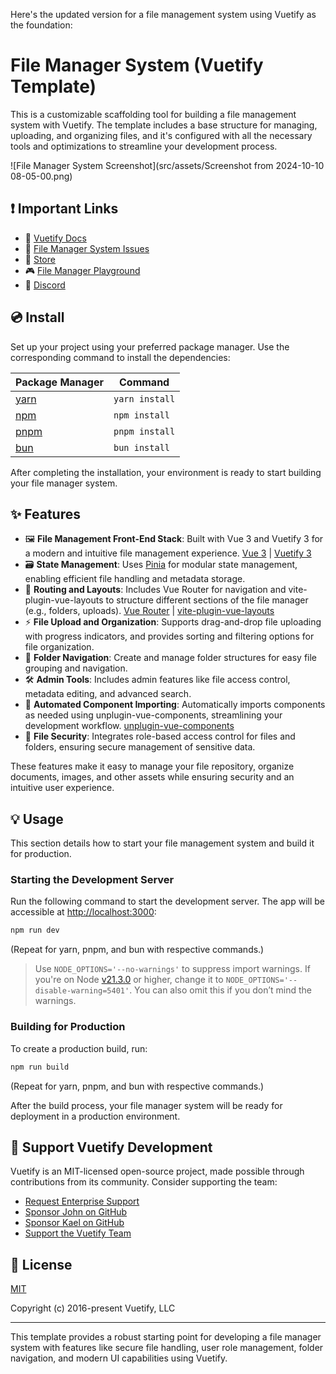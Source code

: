 Here's the updated version for a file management system using Vuetify as the foundation:

# File Manager System (Vuetify Template)

This is a customizable scaffolding tool for building a file management system with Vuetify. The template includes a base structure for managing, uploading, and organizing files, and it's configured with all the necessary tools and optimizations to streamline your development process.


![File Manager System Screenshot](src/assets/Screenshot from 2024-10-10 08-05-00.png)

## ❗️ Important Links

- 📄 [Vuetify Docs](https://vuetifyjs.com/)
- 🚨 [File Manager System Issues](https://issues.filemanagersystem.com/)
- 🏬 [Store](https://store.filemanagersystem.com/)
- 🎮 [File Manager Playground](https://play.filemanagersystem.com/)
- 💬 [Discord](https://community.filemanagersystem.com)

## 💿 Install

Set up your project using your preferred package manager. Use the corresponding command to install the dependencies:

| Package Manager                                                | Command        |
|---------------------------------------------------------------|----------------|
| [yarn](https://yarnpkg.com/getting-started)                   | `yarn install` |
| [npm](https://docs.npmjs.com/cli/v7/commands/npm-install)     | `npm install`  |
| [pnpm](https://pnpm.io/installation)                          | `pnpm install` |
| [bun](https://bun.sh/#getting-started)                        | `bun install`  |

After completing the installation, your environment is ready to start building your file manager system.

## ✨ Features

- 🖼️ **File Management Front-End Stack**: Built with Vue 3 and Vuetify 3 for a modern and intuitive file management experience. [Vue 3](https://v3.vuejs.org/) | [Vuetify 3](https://vuetifyjs.com/en/)
- 🗃️ **State Management**: Uses [Pinia](https://pinia.vuejs.org/) for modular state management, enabling efficient file handling and metadata storage.
- 🚦 **Routing and Layouts**: Includes Vue Router for navigation and vite-plugin-vue-layouts to structure different sections of the file manager (e.g., folders, uploads). [Vue Router](https://router.vuejs.org/) | [vite-plugin-vue-layouts](https://github.com/JohnCampionJr/vite-plugin-vue-layouts)
- ⚡ **File Upload and Organization**: Supports drag-and-drop file uploading with progress indicators, and provides sorting and filtering options for file organization.
- 📂 **Folder Navigation**: Create and manage folder structures for easy file grouping and navigation.
- 🛠️ **Admin Tools**: Includes admin features like file access control, metadata editing, and advanced search.
- 🧩 **Automated Component Importing**: Automatically imports components as needed using unplugin-vue-components, streamlining your development workflow. [unplugin-vue-components](https://github.com/antfu/unplugin-vue-components)
- 🔐 **File Security**: Integrates role-based access control for files and folders, ensuring secure management of sensitive data.

These features make it easy to manage your file repository, organize documents, images, and other assets while ensuring security and an intuitive user experience.

## 💡 Usage

This section details how to start your file management system and build it for production.

### Starting the Development Server

Run the following command to start the development server. The app will be accessible at [http://localhost:3000](http://localhost:3000):

```bash
npm run dev
```

(Repeat for yarn, pnpm, and bun with respective commands.)

> Use `NODE_OPTIONS='--no-warnings'` to suppress import warnings. If you're on Node [v21.3.0](https://nodejs.org/en/blog/release/v21.3.0) or higher, change it to `NODE_OPTIONS='--disable-warning=5401'`. You can also omit this if you don’t mind the warnings.

### Building for Production

To create a production build, run:

```bash
npm run build
```

(Repeat for yarn, pnpm, and bun with respective commands.)

After the build process, your file manager system will be ready for deployment in a production environment.

## 💪 Support Vuetify Development

Vuetify is an MIT-licensed open-source project, made possible through contributions from its community. Consider supporting the team:

- [Request Enterprise Support](https://support.vuetifyjs.com/)
- [Sponsor John on GitHub](https://github.com/users/johnleider/sponsorship)
- [Sponsor Kael on GitHub](https://github.com/users/kaelwd/sponsorship)
- [Support the Vuetify Team](https://opencollective.com/vuetify)

## 📑 License
[MIT](http://opensource.org/licenses/MIT)

Copyright (c) 2016-present Vuetify, LLC

---

This template provides a robust starting point for developing a file manager system with features like secure file handling, user role management, folder navigation, and modern UI capabilities using Vuetify.
